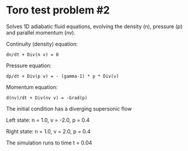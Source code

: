 Toro test problem #2
====================

Solves 1D adiabatic fluid equations, evolving the density
(n), pressure (p) and parallel momentum (nv).

Continuity (density) equation:

    dn/dt + Div(n v) = 0

Pressure equation:

    dp/dt + Div(p v) = - (gamma-1) * p * Div(v)

Momentum equation:

    d(nv)/dt + Div(nv v) = -Grad(p)

The initial condition has a diverging supersonic flow

Left state: n = 1.0, v = -2.0, p = 0.4

Right state: n = 1.0, v = 2.0, p = 0.4

The simulation runs to time t = 0.04
